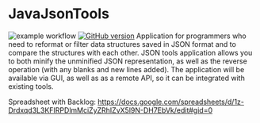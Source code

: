 # JavaJsonTools
![example workflow](https://github.com/SebChw/JavaJsonTools/actions/workflows/ci.yml/badge.svg)
[![GitHub version](https://badge.fury.io/gh/JavaJsonTools-changelog%2Fstandard-version.svg)](https://badge.fury.io/gh/JavaJsonTools-changelog%2Fstandard-version)
Application for programmers who need to reformat or filter data structures saved in JSON format and to compare the structures with each other. JSON tools application allows you to both minify the unminified JSON representation, as well as the reverse operation (with any blanks and new lines added). The application will be available via GUI, as well as as a remote API, so it can be integrated with existing tools.


Spreadsheet with Backlog: https://docs.google.com/spreadsheets/d/1z-Drdxqd3L3KFIRPDlmMciZyZRhIZvX5l9N-DH7EbVk/edit#gid=0
